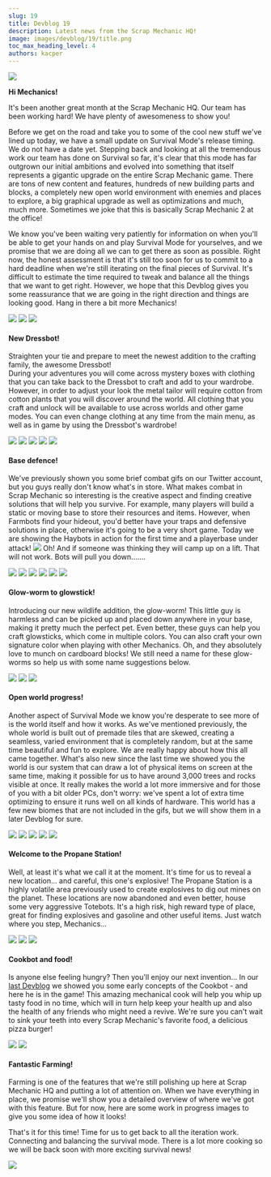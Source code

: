 ```yaml
---
slug: 19
title: Devblog 19
description: Latest news from the Scrap Mechanic HQ!
image: images/devblog/19/title.png
toc_max_heading_level: 4
authors: kacper
---
```


<head>
    <meta name="twitter:card" content="summary_large_image" />
</head>

![](/images/devblog/19/title.png)

**Hi Mechanics!**

It's been another great month at the Scrap Mechanic HQ. Our team has been working hard! We have plenty of awesomeness to show you!
<!--truncate-->
Before we get on the road and take you to some of the cool new stuff we've lined up today, we have a small update on Survival Mode's release timing. We do not have a date yet.
Stepping back and looking at all the tremendous work our team has done on Survival so far, it's clear that this mode has far outgrown our initial ambitions and evolved into something that itself represents a gigantic upgrade on the entire Scrap Mechanic game.
There are tons of new content and features, hundreds of new building parts and blocks, a completely new open world environment with enemies and places to explore, a big graphical upgrade as well as optimizations and much, much more. Sometimes we joke that this is basically Scrap Mechanic 2 at the office!

We know you've been waiting very patiently for information on when you'll be able to get your hands on and play Survival Mode for yourselves, and we promise that we are doing all we can to get there as soon as possible. 
Right now, the honest assessment is that it's still too soon for us to commit to a hard deadline when we're still iterating on the final pieces of Survival. It's difficult to estimate the time required to tweak and balance all the things that we want to get right. However, we hope that this Devblog gives you some reassurance that we are going in the right direction and things are looking good. Hang in there a bit more Mechanics!   

![](https://i.imgur.com/5VfP6SH.jpg)
![](https://i.imgur.com/RctCO83.jpg)
![](https://i.imgur.com/yhiycRP.png)

#### New Dressbot!

Straighten your tie and prepare to meet the newest addition to the crafting family, the awesome Dressbot!  
During your adventures you will come across mystery boxes with clothing that you can take back to the Dressbot to craft and add to your wardrobe. However, in order to adjust your look the metal tailor will require cotton from cotton plants that you will discover around the world. All clothing that you craft and unlock will be available to use across worlds and other game modes. You can even change clothing at any time from the main menu, as well as in game by using the Dressbot's wardrobe!

![](https://i.imgur.com/3dMWuOr.png)
![](https://i.imgur.com/3s9a4cM.png)
![](https://i.imgur.com/LRJlWX6.gif)
![](https://i.imgur.com/5APfEBs.gif)
![](https://i.imgur.com/zBq21UN.gif)

#### Base defence!

We've previously shown you some brief combat gifs on our Twitter account, but you guys really don't know what's in store. What makes combat in Scrap Mechanic so interesting is the creative aspect and finding creative solutions that will help you survive. For example, many players will build a static or moving base to store their resources and items. However, when Farmbots find your hideout, you'd better have your traps and defensive solutions in place, otherwise it's going to be a very short game. 
Today we are showing the Haybots in action for the first time and a playerbase under attack!
![](https://i.imgur.com/Fxncgme.gif)
Oh! And if someone was thinking they will camp up on a lift. That will not work. Bots will pull you down.......

![](https://i.imgur.com/DCyymhf.png)
![](https://i.imgur.com/IVM5lBk.jpg)
![](https://i.imgur.com/6g4kmvI.gif)
![](https://i.imgur.com/nKTfHiq.gif)
![](https://i.imgur.com/0V64sz7.gif)
![](https://i.imgur.com/GOsDmFG.gif)

#### Glow-worm to glowstick!

Introducing our new wildlife addition, the glow-worm! 
This little guy is harmless and can be picked up and placed down anywhere in your base, making it pretty much the perfect pet. Even better, these guys can help you craft glowsticks, which come in multiple colors. You can also craft your own signature color when playing with other Mechanics. Oh, and they absolutely love to munch on cardboard blocks! We still need a name for these glow-worms so help us with some name suggestions below. 

![](https://i.imgur.com/I2HvwIs.png)
![](https://i.imgur.com/V4Xa6hR.png)
![](https://i.imgur.com/EPKxeD0.gif)

#### Open world progress!

Another aspect of Survival Mode we know you're desperate to see more of is the world itself and how it works. As we've mentioned previously, the whole world is built out of premade tiles that are skewed, creating a seamless, varied environment that is completely random, but at the same time beautiful and fun to explore. We are really happy about how this all came together. 
What's also new since the last time we showed you the world is our system that can draw a lot of physical items on screen at the same time, making it possible for us to have around 3,000 trees and rocks visible at once. It really makes the world a lot more immersive and for those of you with a bit older PCs, don't worry: we've spent a lot of extra time optimizing to ensure it runs well on all kinds of hardware. This world has a few new biomes that are not included in the gifs, but we will show them in a later Devblog for sure.   

![](https://i.imgur.com/8iGJm9t.png)
![](https://i.imgur.com/WLey67T.png)
![](https://i.imgur.com/TYOYi31.png)
![](https://i.imgur.com/Ue7yO2c.png)
![](https://i.imgur.com/t1iknBC.gif)

#### Welcome to the Propane Station!

Well, at least it's what we call it at the moment. 
It's time for us to reveal a new location... and careful, this one's explosive!
The Propane Station is a highly volatile area previously used to create explosives to dig out mines on the planet. These locations are now abandoned and even better, house some very aggressive Totebots. It's a high risk, high reward type of place, great for finding explosives and gasoline and other useful items. Just watch where you step, Mechanics...

![](https://i.imgur.com/ptqjI9u.jpg)
![](https://i.imgur.com/wtn5BFB.jpg)
![](https://i.imgur.com/g75SJBx.png)

#### Cookbot and food!

Is anyone else feeling hungry? Then you'll enjoy our next invention...
In our [last Devblog](/devblog/18#cookbot-concept) we showed you some early concepts of the Cookbot - and here he is in the game! This amazing mechanical cook will help you whip up tasty food in no time, which will in turn help keep your health up and also the health of any friends who might need a revive. We're sure you can't wait to sink your teeth into every Scrap Mechanic's favorite food, a delicious pizza burger! 

![](https://i.imgur.com/liWTsJa.jpg)
![](https://i.imgur.com/IzRduSN.png)

#### Fantastic Farming!

Farming is one of the features that we're still polishing up here at Scrap Mechanic HQ and putting a lot of attention on. When we have everything in place, we promise we'll show you a detailed overview of where we've got with this feature. But for now, here are some work in progress images to give you some idea of how it looks!

That's it for this time!
Time for us to get back to all the iteration work. Connecting and balancing the survival mode. 
There is a lot more cooking so we will be back soon with more exciting survival news!

![](https://i.imgur.com/EKzlQPY.gif)